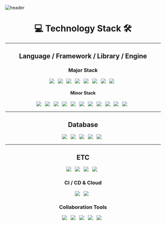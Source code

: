 ![header](https://capsule-render.vercel.app/api?type=Rounded&color=auto&height=150&section=header&text=Jeet%20Kune%20Coding&fontSize=90&fontColor=auto)

<h1 align="center"><b>💻 Technology Stack 🛠</b></h1>
<hr>
<h2 align="center"><b>Language / Framework / Library / Engine</b></h2>

<p>
  <div align="center">
  <h3><b>Major Stack</b></h3>
    <div>
      <img src="https://img.shields.io/badge/Java%208-007396?style=flat-square&logo=Java&logoColor=white"/></a> &nbsp
      <img src="https://img.shields.io/badge/Java%2011-007396?style=flat-square&logo=Java&logoColor=white"/></a> &nbsp
      <img src="https://img.shields.io/badge/Spring%205-6DB33F?style=flat-square&logo=Spring&logoColor=white"/></a> &nbsp
      <img src="https://img.shields.io/badge/Spring%20Boot%202-6DB33F?style=flat-square&logo=SpringBoot&logoColor=white"/></a> &nbsp
      <img src="https://img.shields.io/badge/Spring%20Security%205-6DB33F?style=flat-square&logo=SpringSecurity&logoColor=white"/></a> &nbsp
      <img src="https://img.shields.io/badge/JUnit5-25A162?style=flat-square&logo=JUnit5&logoColor=white"/></a> &nbsp
      <img src="https://img.shields.io/badge/Gradle-02303A?style=flat-square&logo=Gradle&logoColor=black"/></a> &nbsp
      <img src="https://img.shields.io/badge/Thymeleaf-005F0F?style=flat-square&logo=Thymeleaf&logoColor=black"/></a> &nbsp    
    </div>
  </div>
  <div align="center">
    <h4><b>Minor Stack</b></h4>
    <div>
      <img src="https://img.shields.io/badge/C-A8B9CC?style=flat-square&logo=C&logoColor=white"/></a> &nbsp
      <img src="https://img.shields.io/badge/C&#43;&#43;-00599C?style=flat-square&logo=Cplusplus&logoColor=white"/></a> &nbsp
      <img src="https://img.shields.io/badge/PHP-777BB4?style=flat-square&logo=PHP&logoColor=white"/></a> &nbsp
      <img src="https://img.shields.io/badge/CodeIgniter-EF4223?style=flat-square&logo=CodeIgniter&logoColor=white"/></a> &nbsp
      <img src="https://img.shields.io/badge/HTML5-E34F26?style=flat-square&logo=HTML5&logoColor=white"/></a> &nbsp
      <img src="https://img.shields.io/badge/CSS3-1572B6?style=flat-square&logo=CSS3&logoColor=white"/></a> &nbsp
      <img src="https://img.shields.io/badge/Bootstrap-7952B3?style=flat-square&logo=Bootstrap&logoColor=white"/></a> &nbsp
      <img src="https://img.shields.io/badge/JavaScript-F7DF1E?style=flat-square&logo=JavaScript&logoColor=black"/></a> &nbsp
      <img src="https://img.shields.io/badge/jQuery-0769AD?style=flat-square&logo=jQuery&logoColor=white"/></a> &nbsp
      <img src="https://img.shields.io/badge/Node.js-339933?style=flat-square&logo=Node.js&logoColor=white"/></a> &nbsp
      <img src="https://img.shields.io/badge/Express-000000?style=flat-square&logo=Express&logoColor=white"/></a> &nbsp
    </div>
  </div>
</p>
<hr>
<h2 align="center"><b>Database</b></h2>
<p align="center">
  <img src="https://img.shields.io/badge/MySQL-4479A1?style=flat-square&logo=MySQL&logoColor=black"/></a> &nbsp
  <img src="https://img.shields.io/badge/MariaDB-003545?style=flat-square&logo=MariaDB&logoColor=black"/></a> &nbsp
  <img src="https://img.shields.io/badge/Sequelize-52B0E7?style=flat-square&logo=Sequelize&logoColor=black"/></a> &nbsp
  <img src="https://img.shields.io/badge/Oracle-F80000?style=flat-square&logo=Oracle&logoColor=black"/></a> &nbsp
  <img src="https://img.shields.io/badge/MongoDB-47A248?style=flat-square&logo=MongoDB&logoColor=black"/></a> &nbsp
</p>
<hr>
<h2 align="center"><b>ETC</b></h2>
<p align="center">
  <img src="https://img.shields.io/badge/Linux-FCC624?style=flat-square&logo=Linux&logoColor=black"/></a> &nbsp
  <img src="https://img.shields.io/badge/Ubuntu-E95420?style=flat-square&logo=Ubuntu&logoColor=black"/></a> &nbsp
  <img src="https://img.shields.io/badge/Apache-D22128?style=flat-square&logo=Apache&logoColor=black"/></a> &nbsp
  <img src="https://img.shields.io/badge/Apache%20Tomcat-F8DC75?style=flat-square&logo=ApacheTomcat&logoColor=black"/></a> &nbsp
</p>
<h3 align="center"><b>CI / CD & Cloud</b></h3>
<p align="center">
  <img src="https://img.shields.io/badge/Travis%20CI-3EAAAF?style=flat-square&logo=Travis%20CI&logoColor=black"/></a> &nbsp
  <img src="https://img.shields.io/badge/Amazon%20AWS-232F3E?style=flat-square&logo=Amazon%20AWS&logoColor=black"/></a> &nbsp
</p>
<h3 align="center"><b>Collaboration Tools</b></h3>
<p align="center">
  <img src="https://img.shields.io/badge/Git-F05032?style=flat-square&logo=Git&logoColor=black"/></a> &nbsp
  <img src="https://img.shields.io/badge/GitHub-181717?style=flat-square&logo=GitHub&logoColor=white"/></a> &nbsp
  <img src="https://img.shields.io/badge/Bitbucket-0052CC?style=flat-square&logo=Bitbucket&logoColor=black"/></a> &nbsp
  <img src="https://img.shields.io/badge/Sourcetree-0052CC?style=flat-square&logo=Sourcetree&logoColor=black"/></a> &nbsp
  <img src="https://img.shields.io/badge/Swagger-85EA2D?style=flat-square&logo=Swagger&logoColor=black"/></a> &nbsp
</p>

